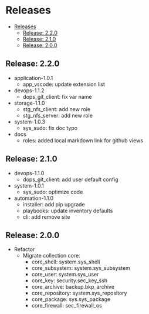 # Releases

- [Releases](#releases)
  - [Release: 2.2.0](#release-220)
  - [Release: 2.1.0](#release-210)
  - [Release: 2.0.0](#release-200)

## Release: 2.2.0

- application-1.0.1
  - app_vscode: update extension list
- devops-1.1.2
  - dops_git_client: fix var name
- storage-1.1.0
  - stg_nfs_client: add new role
  - stg_nfs_server: add new role
- system-1.0.3
  - sys_sudo: fix doc typo
- docs
  - roles: added local markdown link for github views

## Release: 2.1.0

- devops-1.1.0
  - dops_git_client: add user default config
- system-1.0.1
  - sys_sudo: optimize code
- automation-1.1.0
  - installer: add pip upgrade
  - playbooks: update inventory defaults
  - cli: add remove site

## Release: 2.0.0

- Refactor
  - Migrate collection core:
    - core_shell: system.sys_shell
    - core_subsystem: system.sys_subsystem
    - core_user: system.sys_user
    - core_key: security.sec_key_ssh
    - core_archive: backup.bkp_archive
    - core_repository: system.sys_repository
    - core_package: sys.sys_package
    - core_firewall: sec_firewall_os

